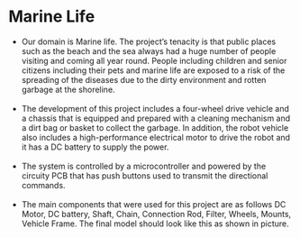 # Marine Life 
<ul>
  <li>
    Our domain is Marine life. The project’s tenacity is that public places such as the beach and the sea always had a huge number of people visiting and coming all year round. People including children and senior citizens including their pets and marine life are exposed to a risk
of the spreading of the diseases due to the dirty environment and rotten garbage at the shoreline. 
 </li></br>
 <li>
The development of this project includes a four-wheel drive vehicle and a chassis that is equipped and prepared with a cleaning mechanism and a dirt bag or basket to collect the garbage. In addition, the robot vehicle also includes a high-performance electrical motor to drive the robot and it has a DC battery to supply the power. 
</li></br>
<li>
The system is controlled by a microcontroller and powered by the circuity PCB that has push 
buttons used to transmit the directional commands.</li></br>
  <li>
The main components that were used for this project are as follows   DC Motor, DC battery, Shaft, Chain, Connection Rod, Filter, Wheels, Mounts, Vehicle Frame.
The final model should look like this as shown in picture.
  
  </li></ul>
